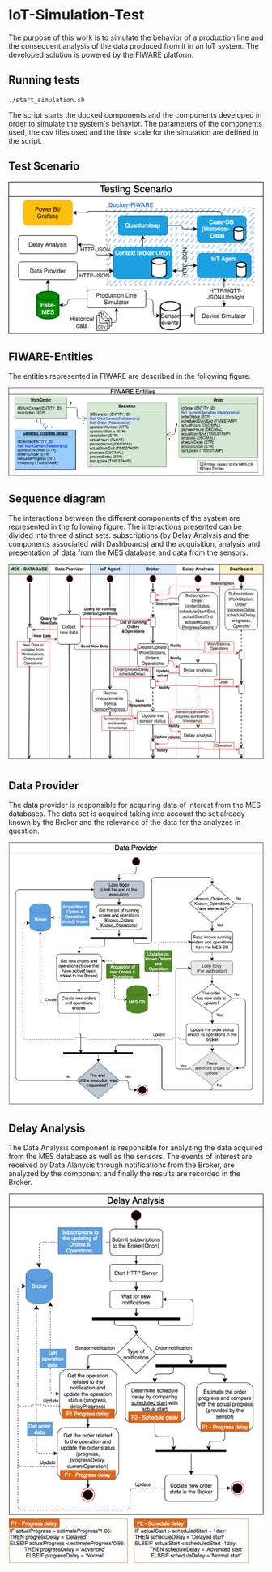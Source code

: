 # IoT-Simulation-Test
The purpose of this work is to simulate the behavior of a production line and the consequent analysis of the data produced from it in an IoT system.
The developed solution is powered by the FIWARE platform.

## Running tests
```console
./start_simulation.sh
```

The script starts the docked components and the components developed in order to simulate the system's behavior. The parameters of the components used, the csv files used and the time scale for the simulation are defined in the script.

## Test Scenario

![Test_Scenario](/img/Testing_Scenario.png)

## FIWARE-Entities
The entities represented in FIWARE are described in the following figure.

![Entities](/img/Entities.png)

## Sequence diagram
The interactions between the different components of the system are represented in the following figure. The interactions presented can be divided into three distinct sets: subscriptions (by Delay Analysis and the components associated with Dashboards) and the acquisition, analysis and presentation of data from the MES database and data from the sensors.

![SeqDiag](/img/SeqDiag.png)

## Data Provider
The data provider is responsible for acquiring data of interest from the MES databases. The data set is acquired taking into account the set already known by the Broker and the relevance of the data for the analyzes in question.

![DataProvider](/img/DataProvider.png)

## Delay Analysis
The Data Analysis component is responsible for analyzing the data acquired from the MES database as well as the sensors. The events of interest are received by Data Alanysis through notifications from the Broker, are analyzed by the component and finally the results are recorded in the Broker.

![DelayAnalysis](/img/DelayAnalysis.png)

